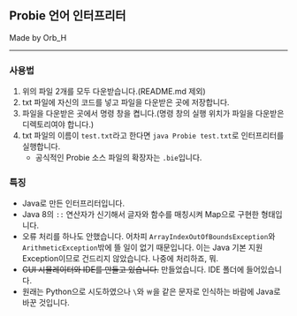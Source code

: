 ## Probie 언어 인터프리터
Made by Orb_H

<hr/>

### 사용법
1. 위의 파일 2개를 모두 다운받습니다.(README.md 제외)
2. txt 파일에 자신의 코드를 넣고 파일을 다운받은 곳에 저장합니다.
3. 파일을 다운받은 곳에서 명령 창을 켭니다.(명령 창의 실행 위치가 파일을 다운받은 디렉토리여야 합니다.)
4. txt 파일의 이름이 `test.txt`라고 한다면 `java Probie test.txt`로 인터프리터를 실행합니다.
   - 공식적인 Probie 소스 파일의 확장자는 `.bie`입니다.

### 특징
 - Java로 만든 인터프리터입니다.
 - Java 8의 `::` 연산자가 신기해서 글자와 함수를 매칭시켜 Map으로 구현한 형태입니다.
 - 오류 처리를 하나도 안했습니다. 어차피 `ArrayIndexOutOfBoundsException`와 `ArithmeticException`밖에 뜰 일이 없기 때문입니다. 이는 Java 기본 지원 Exception이므로 건드리지 않았습니다. 나중에 처리하죠, 뭐.
 - ~~GUI 시뮬레이터와 IDE를 만들고 있습니다.~~ 만들었습니다. IDE 폴더에 들어있습니다.
 - 원래는 Python으로 시도하였으나 `\`와 `￦`을 같은 문자로 인식하는 바람에 Java로 바꾼 것입니다.
